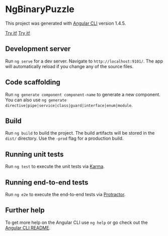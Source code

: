 # NgBinaryPuzzle

This project was generated with [Angular CLI](https://github.com/angular/angular-cli) version 1.4.5.

[Try it!](https://J-Kircher.github.io/ngBinaryPuzzle/dist/index.html)
[Try it!](dist/index.html)

## Development server

Run `ng serve` for a dev server. Navigate to `http://localhost:9101/`. The app will automatically reload if you change any of the source files.

## Code scaffolding

Run `ng generate component component-name` to generate a new component. You can also use `ng generate directive|pipe|service|class|guard|interface|enum|module`.

## Build

Run `ng build` to build the project. The build artifacts will be stored in the `dist/` directory. Use the `-prod` flag for a production build.

## Running unit tests

Run `ng test` to execute the unit tests via [Karma](https://karma-runner.github.io).

## Running end-to-end tests

Run `ng e2e` to execute the end-to-end tests via [Protractor](http://www.protractortest.org/).

## Further help

To get more help on the Angular CLI use `ng help` or go check out the [Angular CLI README](https://github.com/angular/angular-cli/blob/master/README.md).
